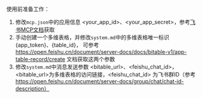 使用前准备工作：
1. 修改`mcp.json`中的应用信息 <your_app_id>、<your_app_secret>，参考[飞书MCP文档](https://open.feishu.cn/document/uAjLw4CM/ukTMukTMukTM/mcp_integration/advanced-configuration)获取
2. 手动创建一个多维表格，并修改`system.md`中的多维表格唯一标识 {app_token}、{table_id}， 可参考 https://open.feishu.cn/document/server-docs/docs/bitable-v1/app-table-record/create 文档获取这两个参数
3. 修改`system.md`中消息发送参数 <bitable_url>、<feishu_chat_id>，<bitable_url>为多维表格的访问链接，<feishu_chat_id> 为飞书群ID（参考 https://open.feishu.cn/document/server-docs/group/chat/chat-id-description）